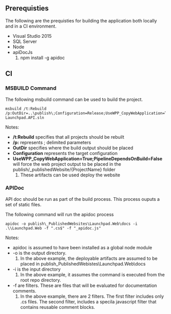 ## Prerequisties
The following are the prequisties for building the application both locally and in a CI environment.


* Visual Studio 2015
* SQL Server
* Node
* apiDocJs
  1. npm install -g apidoc

## CI

### MSBUILD Command
The following msbuild command can be used to build the project. 

```
msbuild /t:Rebuild /p:OutDir=..\publish\;Configuration=Release;UseWPP_CopyWebApplication=True;PipelineDependsOnBuild=False Launchpad.API.sln
```

Notes:
* **/t:Rebuild** specifies that all projects should be rebuilt
* **/p:** represents ; delimited parameters
* **OutDir** specifies where the build output should be placed
* **Configuration** represents the target configuration
* **UseWPP_CopyWebApplication=True;PipelineDependsOnBuild=False** will force the web project output to be placed in the publish/\_publishedWebsite/{ProjectName} folder
  1. These artifacts can be used deploy the website



### APIDoc
API doc should be run as part of the build process. This process ouputs a set of static files. 

The following command will run the apidoc process

```
apidoc -o publish\_PublishedWebsites\Launchpad.Web\docs -i .\\Launchpad.Web -f ".cs$" -f "_apidoc.js"
```

Notes:
* apidoc is assumed to have been installed as a global node module
* -o is the output directory. 
  1. In the above example, the deployable artifacts are assumed to be placed in publish\_PublishedWebistes\Launchpad.Web\docs
* -i is the input directory
  1. In the above example, it assumes the command is executed from the root repo directory. 
* -f are filters. These are files that will be evaluated for documentation comments.
  1. In the above example, there are 2 filters. The first filter includes only .cs files. The second filter, includes a 
  specila javascript filter that contains reusable comment blocks.
  
  
